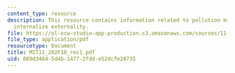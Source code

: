 ```yaml
---
content_type: resource
description: This resource contains information related to pollution mitigation to
  internalize externality.
file: https://ol-ocw-studio-app-production.s3.amazonaws.com/courses/11-202-planning-economics-fall-2010/869d34645d4b14772fdde52dcfe28735_MIT11_202F10_rec1.pdf
file_type: application/pdf
resourcetype: Document
title: MIT11_202F10_rec1.pdf
uid: 869d3464-5d4b-1477-2fdd-e52dcfe28735
---
```

